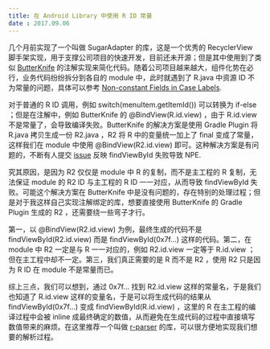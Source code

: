```yaml
---
title: 在 Android Library 中使用 R ID 常量
date : 2017.09.06
---
```


几个月前实现了一个叫做 SugarAdapter 的库，这是一个优秀的 RecyclerView 脚手架实现，用于支撑公司项目的快速开发，目前还未开源；但是其中使用到了类似 [ButterKnife](https://github.com/JakeWharton/butterknife) 的注解实现来简化代码。随着公司项目越来越大，组件化势在必行，业务代码纷纷拆分到各自的 module 中，此时就遇到了 R.java 中资源 ID 不为常量的问题，具体可以参考 [Non-constant Fields in Case Labels](http://tools.android.com/tips/non-constant-fields).

对于普通的 R ID 调用，例如 switch(menuItem.getItemId()) 可以转换为 if-else ；但是在注解中，例如 ButterKnife 的 @BindView(R.id.view) ，由于 R.id.view 不是常量了，会导致编译失败。ButterKnife 的解决方案是使用 Gradle Plugin 将 R.java 拷贝生成一份 R2.java ，R2 将 R 中的变量统一加上了 final 变成了常量，这样我们在 module 中使用 @BindView(R2.id.view) 即可。这种解决方案是有问题的，不断有人提交 [issue](https://github.com/JakeWharton/butterknife/issues/762) 反映 findViewById 失败导致 NPE.

究其原因，是因为 R2 仅仅是 module 中 R 的复制，而不是主工程的 R 复制，无法保证 module 的 R2 ID 与主工程的 R ID 一一对应，从而导致 findViewById 失败。可能这个解决方案在 ButterKnife 中是没有问题的，存在特别的处理过程；但是对于我这样自己实现注解绑定的库，想要直接使用 ButterKnife 的 Gradle Plugin 生成的 R2 ，还需要绕一些弯子才行。

第一，以 @BindView(R2.id.view) 为例，最终生成的代码不是 findViewById(R2.id.view) 而是 findViewById(0x7f...) 这样的代码。第二，在 module 中 R2 一定是与 R 一一对应的，例如 R2.id.view 一定等于 R.id.view ；但在主工程中却不一定。第三，我们真正需要的是 R 而不是 R2 ，使用 R2 只是因为 R ID 在 module 不是常量而已。

综上三点，我们可以想到，通过 0x7f... 找到 R2.id.view 这样的常量名，于是我们也知道了 R.id.view 这样的变量名，于是可以将生成代码的结果从 findViewById(0x7f...) 变成 findViewById(R.id.view) ，这里的 R 在主工程的编译过程中会被 inline 成最终确定的数值，从而避免在生成代码的过程中直接填写数值带来的麻烦。在这里推荐一个叫做 [r-parser](https://github.com/HendraAnggrian/r-parser) 的库，可以很方便地实现我们想要的解析过程。
